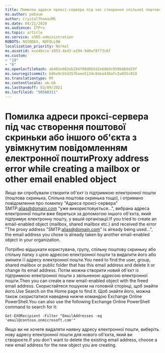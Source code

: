 ```yaml
---
title: Помилка адреси проксі-сервера під час створення спільної поштової скриньки
ms.author: pebaum
author: CrystalThomasMS
ms.date: 04/21/2020
ms.audience: ITPro
ms.topic: article
ms.service: o365-administration
ROBOTS: NOINDEX, NOFOLLOW
localization_priority: Normal
ms.assetid: ece4bcce-1053-4ed3-a194-9d0af8f73c6f
ms.custom:
- "19"
- "6"
ms.openlocfilehash: ab491e883ab294f08d0b5d2e686dc059b468d29f
ms.sourcegitcommit: bd6a9cb5d357baee5134c0dea430afc2a035c810
ms.translationtype: MT
ms.contentlocale: uk-UA
ms.lasthandoff: 03/09/2021
ms.locfileid: "50568311"
---
```

# <a name="proxy-address-error-while-creating-a-mailbox-or-other-email-enabled-object"></a><span data-ttu-id="8ef68-102">Помилка адреси проксі-сервера під час створення поштової скриньки або іншого об'єкта з увімкнутим повідомленням електронної пошти</span><span class="sxs-lookup"><span data-stu-id="8ef68-102">Proxy address error while creating a mailbox or other email enabled object</span></span>

<span data-ttu-id="8ef68-103">Якщо ви спробували створити об'єкт із підтримкою електронної пошти (поштова скринька, Спільна поштова скринька тощо), і отримано повідомлення про помилку "Адреса проксі-сервера" SMTP:alias@domain.com "уже використовується...", вибрана адреса електронної пошти вже береться за допомогою іншого об'єкта, який підтримує електронну пошту, у вашій організації.</span><span class="sxs-lookup"><span data-stu-id="8ef68-103">If you tried to create an email-enabled object (mailbox, shared mailbox etc.) and received the error "The proxy address "SMTP:alias@domain.com" is already being used…", the email address you chose is already taken by another email-enabled object in your organization.</span></span>
  
<span data-ttu-id="8ef68-104">Потрібно відшукати користувача, групу, спільну поштову скриньку або спільну папку з цією адресою електронної пошти та видалити його або змінити її адресу електронної пошти.</span><span class="sxs-lookup"><span data-stu-id="8ef68-104">You need to find the user, group, shared mailbox or public folder that has this email address and delete it or change its email address.</span></span> <span data-ttu-id="8ef68-105">Потім можна створити новий об'єкт із підтримкою електронної пошти з звільненою адресою електронної пошти.</span><span class="sxs-lookup"><span data-stu-id="8ef68-105">Then you can create a new email-enabled object with the freed email address.</span></span> <span data-ttu-id="8ef68-106">Скористайтеся пошуком на головній сторінці, щоб знайти його.</span><span class="sxs-lookup"><span data-stu-id="8ef68-106">Use Search on the Home page to find it.</span></span> <span data-ttu-id="8ef68-107">Щоб знайти його, можна також скористатися наведена нижче командою Exchange Online PowerShell.</span><span class="sxs-lookup"><span data-stu-id="8ef68-107">You can also use the following Exchange Online PowerShell command to search for it:</span></span>

`
    Get-EXORecipient -Filter "EmailAddresses -eq 'email@contoso.onmicrosoft.com'"
`
  
<span data-ttu-id="8ef68-108">Якщо ви не хочете видаляти наявну адресу електронної пошти, виберіть нову адресу електронної пошти для нового об'єкта, який ви створюєте.</span><span class="sxs-lookup"><span data-stu-id="8ef68-108">If you don't want to delete the existing email address, choose a new email address for the new object you are creating.</span></span>
  